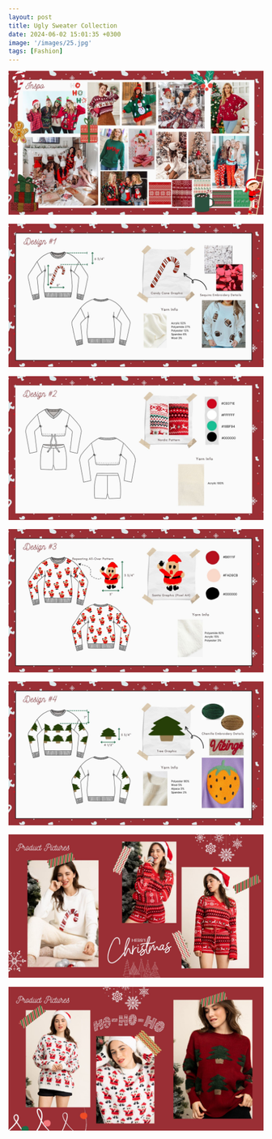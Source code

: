 ```yaml
---
layout: post
title: Ugly Sweater Collection
date: 2024-06-02 15:01:35 +0300
image: '/images/25.jpg'
tags: [Fashion]
---
```


<div class="gallery-box">
  <div class="gallery" style="margin-bottom: 15px;">
    <img src="/images/26.jpg" loading="lazy" alt="Keyboard">
  </div>
  <div class="gallery" style="margin-bottom: 15px;">
    <img src="/images/27.jpg" loading="lazy" alt="Keyboard">
  </div>
  <div class="gallery" style="margin-bottom: 15px;">
    <img src="/images/28.jpg" loading="lazy" alt="Keyboard">
  </div>
  <div class="gallery" style="margin-bottom: 15px;">
    <img src="/images/29.jpg" loading="lazy" alt="Keyboard">
  </div>
  <div class="gallery" style="margin-bottom: 15px;">
    <img src="/images/30.jpg" loading="lazy" alt="Keyboard">
  </div>
  <div class="gallery" style="margin-bottom: 15px;">
    <img src="/images/31.jpg" loading="lazy" alt="Keyboard">
  </div>
  <div class="gallery" style="margin-bottom: 15px;">
    <img src="/images/32.jpg" loading="lazy" alt="Keyboard">
  </div>
</div>
